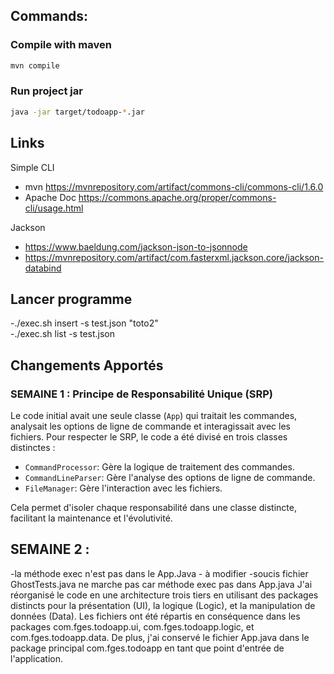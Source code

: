 
## Commands:
### Compile with maven
```bash
mvn compile
```

### Run project jar
```bash
java -jar target/todoapp-*.jar
```

## Links
Simple CLI
- mvn https://mvnrepository.com/artifact/commons-cli/commons-cli/1.6.0
- Apache Doc https://commons.apache.org/proper/commons-cli/usage.html

Jackson
- https://www.baeldung.com/jackson-json-to-jsonnode
- https://mvnrepository.com/artifact/com.fasterxml.jackson.core/jackson-databind

## Lancer programme 
-./exec.sh insert -s test.json "toto2"   
-./exec.sh list -s test.json 

## Changements Apportés

### SEMAINE 1 : Principe de Responsabilité Unique (SRP)

Le code initial avait une seule classe (`App`) qui traitait les commandes, analysait les options de ligne de commande et interagissait avec les fichiers. Pour respecter le SRP, le code a été divisé en trois classes distinctes :

- `CommandProcessor`: Gère la logique de traitement des commandes.
- `CommandLineParser`: Gère l'analyse des options de ligne de commande.
- `FileManager`: Gère l'interaction avec les fichiers.

Cela permet d'isoler chaque responsabilité dans une classe distincte, facilitant la maintenance et l'évolutivité.

## SEMAINE 2 : 

-la méthode exec n'est pas dans le App.Java - à modifier 
-soucis fichier GhostTests.java ne marche pas car méthode exec pas dans App.java
J'ai réorganisé le code  en une architecture trois tiers en utilisant des packages distincts pour la présentation (UI), la logique (Logic), et la manipulation de données (Data). Les fichiers ont été répartis en conséquence dans les packages com.fges.todoapp.ui, com.fges.todoapp.logic, et com.fges.todoapp.data. De plus, j'ai conservé le fichier App.java dans le package principal com.fges.todoapp en tant que point d'entrée de l'application.